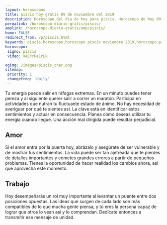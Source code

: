 ```yaml
---
layout: horoscopos
title: piscis hoy gratis 09 de noviembre del 2019 
description: Horóscopo del dia de hoy para piscis. Horoscopo de hoy 09 de noviembre del 2019. Las predicciones de amor, trabajo, vida personal gratis.
permalink: /horoscopo-diario-gratis/piscis/
amplink: /horoscopo-diario-gratis/amp/piscis/
home: FALSE
redirect_from: /p/piscis.html
keywords: piscis,horoscopo,horoscopo piscis noviembre 2019,horoscopo piscis hoy,tarot piscis noviembre 2019,horoscopo piscis,tarot piscis hoy,horoscopo de hoy,horoscopo diario,tarot del amor,horoscopo de hoy piscis,horoscopo diario del tarot, Horoscopo de hoy piscis 09 de noviembre del 2019,horóscopo del día,signos zodiacales 2019, el horoscopo de hoy
horoscopo:
 signo: piscis
 video: XAEYrHe1rLk

ogimg: /images/piscis_char.png
sitemap:
 priority: 1
 changefreq: 'daily'
---
```



Tu energía puede salir en ráfagas extremas. En un minuto puedes tener pereza y al siguiente querer salir a correr un maratón. Participa en actividades que nutran tu fluctuante estado de ánimo. No hay necesidad de averiguar por qué te sientes así. La clave está en identificar estos sentimientos y actuar en consecuencia. Planea cómo deseas utilizar tu energía cuando llegue. Una acción mal dirigida puede resultar perjudicial.

## Amor

Si el amor entra por la puerta hoy, abrázalo y asegúrate de ser vulnerable y de mostrar tus sentimientos. La vida puede ser tan ajetreada que te pierdes de detalles importantes y cometes grandes errores a partir de pequeños problemas. Tienes la oportunidad de hacer realidad los cambios ahora, así que aprovecha este momento.

## Trabajo

Hoy desempeñarás un rol muy importante al levantar un puente entre dos posiciones opuestas. Las ideas que surgen de cada lado son más compatibles de lo que mucha gente piensa, y tú eres la persona capaz de lograr que otros lo vean así y lo comprendan. Dedícate entonces a transmitir ese mensaje de unidad.